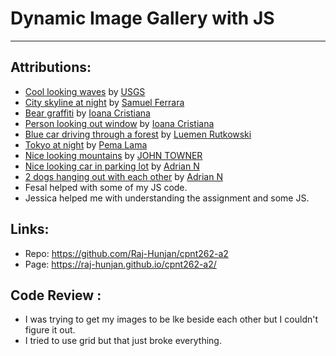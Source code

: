 # Dynamic Image Gallery with JS
---

## Attributions:
- [Cool looking waves](https://unsplash.com/photos/AQ9-jKmebjM) by [USGS](https://unsplash.com/@usgs)
- [City skyline at night](https://unsplash.com/photos/QEDXqtje6fw) by [Samuel Ferrara](https://unsplash.com/@samferrara)
- [Bear graffiti](https://unsplash.com/photos/J2SS313SbMk) by [Ioana Cristiana](https://unsplash.com/@yoyoqua)
- [Person looking out window](https://unsplash.com/photos/ds9Pd0IChac) by [Ioana Cristiana](https://unsplash.com/@yoyoqua)
- [Blue car driving through a forest](https://unsplash.com/photos/Sr-0bIyNkWc) by [Luemen Rutkowski](https://unsplash.com/@lulusphotography)
- [Tokyo at night](https://unsplash.com/photos/uhhwuQRoQp4) by [Pema Lama](https://unsplash.com/@peemag_lama)
- [Nice looking mountains](https://unsplash.com/photos/JgOeRuGD_Y4) by [JOHN TOWNER](https://unsplash.com/@heytowner)
- [Nice looking car in parking lot](https://unsplash.com/photos/MdPlet5ce0U) by [Adrian N](https://unsplash.com/@anewevisual)
- [2 dogs hanging out with each other](https://unsplash.com/photos/9vc4dQHFU8I) by [Adrian N](https://unsplash.com/@anewevisual)
- Fesal helped with some of my JS code.
- Jessica helped me with understanding the assignment and some JS.

## Links:
- Repo: https://github.com/Raj-Hunjan/cpnt262-a2
- Page: https://raj-hunjan.github.io/cpnt262-a2/

## Code Review :
- I was trying to get my images to be lke beside each other but I couldn't figure it out.
- I tried to use grid but that just broke everything.
